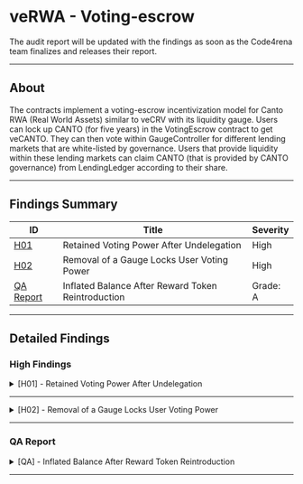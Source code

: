 # veRWA - Voting-escrow

The audit report will be updated with the findings as soon as the Code4rena team finalizes and releases their report.

---

## About

The contracts implement a voting-escrow incentivization model for Canto RWA (Real World Assets) similar to veCRV with its liquidity gauge. Users can lock up CANTO (for five years) in the VotingEscrow contract to get veCANTO. They can then vote within GaugeController for different lending markets that are white-listed by governance. Users that provide liquidity within these lending markets can claim CANTO (that is provided by CANTO governance) from LendingLedger according to their share.

---

## Findings Summary

| ID  | Title                            | Severity   |
|-----|----------------------------------|------------|
| [H01](#h01---xxx) | Retained Voting Power After Undelegation                              | High       |
| [H02](#h02---xxx) | Removal of a Gauge Locks User Voting Power                              | High       |
| [QA Report](#QA---xxx) | Inflated Balance After Reward Token Reintroduction                              | Grade: A   |

---

## Detailed Findings

### High Findings

<details>
  <summary><a id="h01---xxx"></a>[H01] - Retained Voting Power After Undelegation</summary>
  
  <br>

## **Severity:** 
  
- High Risk

## **Summary:** 

When tokens are delegated from one user (User A) to another (User B), the voting power is correctly combined. However, an inconsistency arises when the tokens are undelegated. If User B does not cast another vote after undelegation, they retain the combined voting power. This results in an inflated voting power for User B, which can skew the outcomes of votes. The sequence of events is as follows:

- User A delegates to User B.
- User B votes for Gauge A using the combined voting power.
- In the next epoch, User A undelegates from User B.
- User A votes for Gauge B.
- Despite the undelegation, User B's voting power remains inflated unless they cast another vote.

## **Proof Of Concept:** 

The test case below demonstrates this behaviour:

```solidity
function testDelegateUndelegate() public {
        vm.startPrank(gov);
        gc.add_gauge(gauge1);
        gc.add_gauge(gauge2);
        gc.change_gauge_weight(gauge1, 100);
        gc.change_gauge_weight(gauge2, 100);
        vm.stopPrank();

        vm.deal(user1, 1 ether);
        vm.deal(user2, 1 ether);

        // user 1 create lock
        vm.prank(user1);
        ve.createLock{value: 1 ether}(1 ether);

        // user 2 create lock
        vm.prank(user2);
        ve.createLock{value: 1 ether}(1 ether);

        // user 1 delegate to user 2
        vm.prank(user1);
        ve.delegate(user2);

        // user 2 vote for gauge 2 with user 1's voting power and user 2's voting power
        vm.prank(user2);
        gc.vote_for_gauge_weights(gauge2, 10000);

        // warp to next week
        vm.warp(block.timestamp + 1 weeks);

        console.log("User 1 -> No votes, delegates to User 2");
        console.log("user 2 -> Votes for gauge 2 with User 1's voting power and User 2's voting power");
        // console log divider
        console.log("--------------------------------------------------");

        (uint256 slopeUser1, uint256 powerUser1,) = gc.vote_user_slopes(user1, gauge1);
        console.log("user 1 vote slope", slopeUser1);
        console.log("user 1 vote power", powerUser1);
        // console log divider
        console.log("--------------------------------------------------");

        (uint256 slopeUser2, uint256 powerUser2,) = gc.vote_user_slopes(user2, gauge2);
        console.log("user 2 vote slope", slopeUser2);
        console.log("user 2 vote power", powerUser2);
        // console log divider
        console.log("--------------------------------------------------");

        // check relative weights
        console.log("relative weight g1", gc.gauge_relative_weight_write(gauge1, block.timestamp));
        console.log("relative weight g2", gc.gauge_relative_weight_write(gauge2, block.timestamp));
        // console log divider
        console.log("--------------------------------------------------");
        //check total weights
        console.log("total weight", gc._get_sum());
        // console log divider
        console.log("--------------------------------------------------");

        // user 1 undelegate
        vm.prank(user1);
        ve.delegate(user1);

        //user1 vote for gauge 1
        vm.prank(user1);
        gc.vote_for_gauge_weights(gauge1, 10000);

        gc.checkpoint_gauge(gauge1);
        gc.checkpoint_gauge(gauge2);

        // warp to next week
        vm.warp(block.timestamp + 1 weeks);
        console.log("next week ");
        console.log("User 1 -> Undelegates from User 2, votes for gauge 1");
        console.log("user 2 -> No action");
        // console log divider
        console.log("--------------------------------------------------");

        (uint256 week2slopeUser1, uint256 week2powerUser1,) = gc.vote_user_slopes(user1, gauge1);
        console.log("user 1 vote slope", week2slopeUser1);
        console.log("user 1 vote power", week2powerUser1);
        // console log divider
        console.log("--------------------------------------------------");

        (uint256 week2slopeUser2, uint256 week2powerUser2,) = gc.vote_user_slopes(user2, gauge2);
        console.log("user 2 vote slope", week2slopeUser2);
        console.log("user 2 vote power", week2powerUser2);
        // console log divider
        console.log("--------------------------------------------------");

        // check relative weights
        console.log("relative weight g1", gc.gauge_relative_weight_write(gauge1, block.timestamp));
        console.log("relative weight g2", gc.gauge_relative_weight_write(gauge2, block.timestamp));
        // console log divider
        console.log("--------------------------------------------------");
        //check total weights
        console.log("total weight", gc._get_sum());
    }
```

Analyzing the test case output reveals:

- In the initial stages, User 1 delegates their voting power to User 2, and User 2 votes for gauge 2. At this juncture, the calculations appear accurate.
- However, post-undelegation by User 1 and their subsequent vote for gauge 1, the voting power for gauge 2 remains unchanged from the previous epoch. This effectively means that User 1's voting power gets double-counted.

## **Tools Used:** 

- Manual analysis
- Foundry

## **Recommendation:** 

Reset Votes on delegation: Nullify the delegator's/delegatee’s votes once they delegate their power.

</details>

---

<details>
  <summary><a id="h02---xxx"></a>[H02] - Removal of a Gauge Locks User Voting Power</summary>
  
  <br>

## **Severity:** 
  
- High Risk

## **Summary:** 

If a gauge that has previously been voted on by users is removed by governance, the voting power of those users becomes locked. This is due to the inability of users to invoke the voting function to reset their votes for that gauge, as the gauge is marked invalid upon removal.

## **Proof of concept:** 

Below is a test case demonstrating the issue:

```solidity
    function testRemoveGaugeResetVote() public {
        vm.startPrank(gov);
        gc.add_gauge(gauge1);
        gc.add_gauge(gauge2);
        gc.change_gauge_weight(gauge1, 100);
        gc.change_gauge_weight(gauge2, 100);
        vm.stopPrank();

        vm.deal(user1, 1 ether);

        vm.startPrank(user1);
        ve.createLock{value: 1 ether}(1 ether);
        gc.vote_for_gauge_weights(gauge1, 10000);
        vm.stopPrank();

        // warp 4 weeks
        vm.warp(block.timestamp + 4 weeks);
        console.log("week 4");

        // remove gauge
        vm.startPrank(gov);
        gc.remove_gauge(gauge1);
        vm.stopPrank();

        // user1 tries to change vote
        vm.startPrank(user1);
        vm.expectRevert("Invalid gauge address");
        gc.vote_for_gauge_weights(gauge1, 0);
        vm.stopPrank();
    }
```

In the test above:

- Two Gauges are added, and user votes for gauge1.
- Time is advanced by 4 weeks.
- Governance removes gauge1.
- User1 tries to reset their vote for gauge1 to 0, but it fails due to the "Invalid gauge address" check.

## **Tools Used:** 

- Manual analysis
- Foundry

## **Recommendation:** 

- Implement a mechanism to automatically reset the votes for users who have voted on a gauge upon its removal.
- Alternatively, provide a function that allows users to reset their votes for removed gauges without the isValidGauge check.

</details>

---

### QA Report

<details>
  <summary><a id="QA---xxx"></a>[QA] - Inflated Balance After Reward Token Reintroduction</summary>
  
  <br>

## **Severity:** 

- QA Report

## **Summary:** 

The functionality exists in the protocol for governance to vote and remove a reward token and later reintroduce it. If this occurs, users might experience inflated balances. This can lead to significant losses for the protocol, as users could exploit this to earn more rewards than they're entitled to.

## **Vulnerability Details:** 

Consider the following sequence of events:

- User A deposits 100 units of token X into the liquidity pool, enabling them to earn rewards from token A.
- Governance decides to delist token A, effectively removing it from the whitelist.
- User A withdraws their 100 units of token X. Since token A is not on the whitelist, the syncLedger function fails to register this withdrawal.
- After a month, token A is reintroduced and added back to the whitelist by governance.
- User A now deposits an additional 10 units of token X. However, the syncLedger function, attempting to bridge the data gap, incorrectly adds this to the old balance.
- This results in User A appearing to have a balance of 110 units of token X, when in reality they only - deposited 10 units.
- Consequently, User A starts to accumulate rewards at a rate based on this inflated balance.

```solidity
function testSyncLedgerWithGaps() public {
        // prepare
        whiteListMarket();
        vm.warp(block.timestamp + WEEK);

        vm.startPrank(lendingMarket);
        int256 deltaStart = 1 ether;
        uint256 epochStart = (block.timestamp / WEEK) * WEEK;
        ledger.sync_ledger(lender, deltaStart);
        vm.stopPrank();

        // remove market from whitelist
        vm.prank(goverance);
        ledger.whiteListLendingMarket(lendingMarket, false);

	// user removes liquidity tokens

        // warp 2 week
        uint256 newTime = block.timestamp + 3 * WEEK;
        vm.warp(newTime - 1 weeks);

        // add market to whitelist
        vm.prank(goverance);
        ledger.whiteListLendingMarket(lendingMarket, true);

        // warp 1 week
        vm.warp(block.timestamp + 1 weeks);

        int256 deltaEnd = 1 ether;
        uint256 epochEnd = (newTime / WEEK) * WEEK;

        uint256 lenderBalanceInitial = ledger.lendingMarketBalances(lendingMarket, lender, epochEnd);
        console.log("epochEnd", lenderBalanceInitial);
        vm.prank(lendingMarket);
        ledger.sync_ledger(lender, deltaEnd);

        // lender balance is forwarded and set
        uint256 lenderBalance = ledger.lendingMarketBalances(lendingMarket, lender, epochEnd);
        assertEq(lenderBalance, uint256(deltaStart) + uint256(deltaEnd));

        // total balance is forwarded and set
        uint256 totalBalance = ledger.lendingMarketTotalBalance(lendingMarket, epochEnd);
        assertEq(totalBalance, uint256(deltaStart) + uint256(deltaEnd));
    }
```

Analyzing the test case, it becomes evident that the user balance is reflective of the user's prior interactions with the token, pre-removal, and subsequent addition. This means any withdrawals made by the user during the interim (between removal and re-addition) are overlooked.

## **Tools Used:** 

- Manual analysis
- Foundry 

## **Recommendation:** 

Whenever a token is reintroduced, ensure that all its associated values are reset to their default states. This should be done irrespective of any previous interactions with that token.

</details>

---
